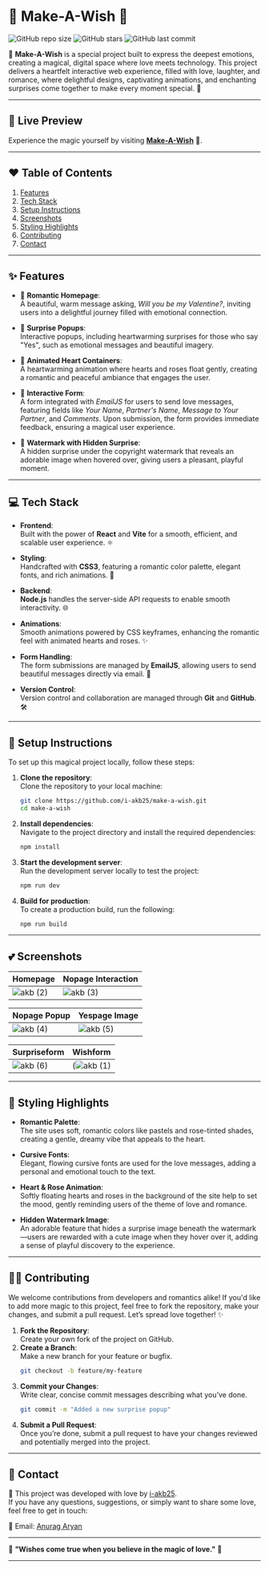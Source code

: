 # 🌸 **Make-A-Wish** 🌸  
![GitHub repo size](https://img.shields.io/github/repo-size/i-akb25/make-a-wish?color=ff69b4&style=flat-square) ![GitHub stars](https://img.shields.io/github/stars/i-akb25/make-a-wish?style=social) ![GitHub last commit](https://img.shields.io/github/last-commit/i-akb25/make-a-wish?color=ff69b4&style=flat-square)

💌 **Make-A-Wish** is a special project built to express the deepest emotions, creating a magical, digital space where love meets technology. This project delivers a heartfelt interactive web experience, filled with love, laughter, and romance, where delightful designs, captivating animations, and enchanting surprises come together to make every moment special. 💫

---

## 🌟 **Live Preview**  
Experience the magic yourself by visiting [**Make-A-Wish**](https://github.com/i-akb25/make-a-wish/) 🌹.

---

## ❤️ **Table of Contents**

1. [Features](#-features)
2. [Tech Stack](#-tech-stack)
3. [Setup Instructions](#-setup-instructions)
4. [Screenshots](#-screenshots)
5. [Styling Highlights](#-styling-highlights)
6. [Contributing](#-contributing)
7. [Contact](#-contact)

---

## ✨ **Features**

- 🌷 **Romantic Homepage**:  
   A beautiful, warm message asking, *Will you be my Valentine?*, inviting users into a delightful journey filled with emotional connection.

- 🎁 **Surprise Popups**:  
   Interactive popups, including heartwarming surprises for those who say "Yes", such as emotional messages and beautiful imagery.

- 💌 **Animated Heart Containers**:  
   A heartwarming animation where hearts and roses float gently, creating a romantic and peaceful ambiance that engages the user.

- 💖 **Interactive Form**:  
   A form integrated with *EmailJS* for users to send love messages, featuring fields like *Your Name*, *Partner's Name*, *Message to Your Partner*, and *Comments*. Upon submission, the form provides immediate feedback, ensuring a magical user experience.

- 🎨 **Watermark with Hidden Surprise**:  
   A hidden surprise under the copyright watermark that reveals an adorable image when hovered over, giving users a pleasant, playful moment.

---

## 💻 **Tech Stack**

- **Frontend**:  
   Built with the power of **React** and **Vite** for a smooth, efficient, and scalable user experience. ⚛️

- **Styling**:  
   Handcrafted with **CSS3**, featuring a romantic color palette, elegant fonts, and rich animations. 💅

- **Backend**:  
   **Node.js** handles the server-side API requests to enable smooth interactivity. 🌐

- **Animations**:  
   Smooth animations powered by CSS keyframes, enhancing the romantic feel with animated hearts and roses. ✨

- **Form Handling**:  
   The form submissions are managed by **EmailJS**, allowing users to send beautiful messages directly via email. 💌

- **Version Control**:  
   Version control and collaboration are managed through **Git** and **GitHub**. 🛠️

---

## 🌹 **Setup Instructions**

To set up this magical project locally, follow these steps:

1. **Clone the repository**:  
   Clone the repository to your local machine:
   ```bash
   git clone https://github.com/i-akb25/make-a-wish.git
   cd make-a-wish
   ```

2. **Install dependencies**:  
   Navigate to the project directory and install the required dependencies:
   ```bash
   npm install
   ```

3. **Start the development server**:  
   Run the development server locally to test the project:
   ```bash
   npm run dev
   ```

4. **Build for production**:  
   To create a production build, run the following:
   ```bash
   npm run build
   ```

---

## 💕 **Screenshots**

| **Homepage**                | **Nopage Interaction**          |
|-----------------------------|-------------------------------|
| ![akb (2)](https://github.com/user-attachments/assets/cc0518ba-fef4-43a4-b6f0-3d617b1206b6) | ![akb (3)](https://github.com/user-attachments/assets/c987a1f2-a9fd-4692-915e-ec2918b50ac1) |

| **Nopage Popup**                | **Yespage Image**          |
|-----------------------------|-----------------------------|
| ![akb (4)](https://github.com/user-attachments/assets/9fb5015d-f35d-4d65-bac3-c95286f331d3) | ![akb (5)](https://github.com/user-attachments/assets/730eccfb-a00c-45d1-8ec6-c51eb8a265a2)|

| **Surpriseform**                | **Wishform**          |
|-----------------------------|-----------------------------|
| ![akb (6)](https://github.com/user-attachments/assets/84e84d84-0184-4106-a6fd-e3e1dfc1cf79) | (![akb (1)](https://github.com/user-attachments/assets/638a46b9-bbf4-46ad-bdc0-8b5d8c8a30c6)|


---

## 🎨 **Styling Highlights**

- **Romantic Palette**:  
   The site uses soft, romantic colors like pastels and rose-tinted shades, creating a gentle, dreamy vibe that appeals to the heart.

- **Cursive Fonts**:  
   Elegant, flowing cursive fonts are used for the love messages, adding a personal and emotional touch to the text.

- **Heart & Rose Animation**:  
   Softly floating hearts and roses in the background of the site help to set the mood, gently reminding users of the theme of love and romance.

- **Hidden Watermark Image**:  
   An adorable feature that hides a surprise image beneath the watermark—users are rewarded with a cute image when they hover over it, adding a sense of playful discovery to the experience.

---

## 👨‍💻 **Contributing**

We welcome contributions from developers and romantics alike! If you'd like to add more magic to this project, feel free to fork the repository, make your changes, and submit a pull request. Let’s spread love together! ✨

1. **Fork the Repository**:  
   Create your own fork of the project on GitHub.
2. **Create a Branch**:  
   Make a new branch for your feature or bugfix.
   ```bash
   git checkout -b feature/my-feature
   ```
3. **Commit your Changes**:  
   Write clear, concise commit messages describing what you’ve done.
   ```bash
   git commit -m "Added a new surprise popup"
   ```
4. **Submit a Pull Request**:  
   Once you’re done, submit a pull request to have your changes reviewed and potentially merged into the project.

---

## 💬 **Contact**

💖 This project was developed with love by [i-akb25](https://github.com/i-akb25).  
If you have any questions, suggestions, or simply want to share some love, feel free to get in touch:

📧 Email: [Anurag Aryan](mailto:anuragaryanofficial@gmail.com)

---

🌹 **"Wishes come true when you believe in the magic of love."** 🌹

---
